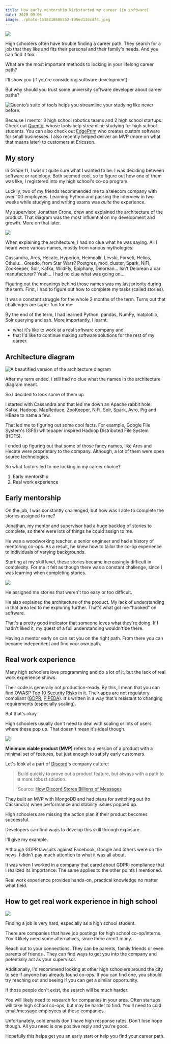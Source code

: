 ```yaml
---
title: How early mentorship kickstarted my career (in software)
date: 2020-09-06
image: ./photo-1518818608552-195ed130cdf4.jpeg
---
```


![](photo-1518818608552-195ed130cdf4.jpeg)


High schoolers often have trouble finding a career path. They search for a job that they like and fits their personal and their family's needs. And you can find it too.

What are the most important methods to locking in your lifelong career path?

I'll show you (if you're considering software development).

But why should you trust some university software developer about career paths?

![Quento’s suite of tools helps you streamline your studying like never before.](./quento.png)

Because I mentor 3 high school robotics teams and 2 high school startups. Check out [Quento](https://quento.ca), whose tools help streamline studying for high school students.
You can also check out [EdgePrim](https://edgeprim.com/) who creates custom software for small businesses.
I also recently helped deliver an MVP (more on what that means later) to customers at Ericsson.

## My story

In Grade 11, I wasn't quite sure what I wanted to be. I was deciding between software or radiology. Both seemed  cool, so to figure out how one of them was like, I registered into my high school's co-op program.

Luckily, two of my friends recommended me to a telecom company with over 100 employees. Learning Python and passing the interview in two weeks while studying and writing exams was *quite* the experience.

My supervisor, Jonathan Crone, drew and explained the architecture of the product. That diagram was the most influential on my development and growth. More on that later.

![](work-station-straight-on-view.jpg)

When explaining the architecture, I had no clue what he was saying. All I heard were various names, mostly from various mythologies:

Cassandra, Ares, Hecate, Hyperion, Heimdallr, Levski, Forseti, Helios, Cthulu... Greedo, from Star Wars? Postgres, mod_cluster, Spark, NiFi, ZooKeeper, Solr, Kafka, WildFly, Epiphany, Delorean... Isn't Delorean a car manufacturer? Yeah... I had no clue what was going on...

Figuring out the meanings behind those names was my last priority during the term. First, I had to figure out how to complete my tasks (called stories).

It was a constant struggle for the whole 2 months of the term. Turns out that challenges are super fun for me.

By the end of the term, I had learned Python, pandas, NumPy, matplotlib, Solr querying and ssh. More importantly, I learnt:
* what it's like to work at a real software company and
* that I'd like to continue making software solutions for the rest of my career.


## Architecture diagram

![A beautified version of the architecture diagram](./architecture-diagram.png)

After my term ended, I still had no clue what the names in the architecture diagram meant.

So I decided to look some of them up.

I started with Cassandra and that led me down an Apache rabbit hole: Kafka, Hadoop, MapReduce, ZooKeeper, NiFi, Solr, Spark, Avro, Pig and HBase to name a few.

That led me to figuring out some cool facts. For example, Google File System's (GFS) whitepaper inspired Hadoop Distributed File System (HDFS).

I ended up figuring out that some of those fancy names, like Ares and Hecate were proprietary to the company. Although, a lot of them were open source technologies.


So what factors led to me locking in my career choice?

1. Early mentorship
2. Real work experience

## Early mentorship

On the job, I was constantly challenged, but how was I able to complete the stories assigned to me?

Jonathan, my mentor and supervisor had a huge backlog of stories to complete, so there were lots of things he could assign to me.

He was a woodworking teacher, a senior engineer and had a history of mentoring co-ops. As a result, he knew how to tailor the co-op experience to individuals of varying backgrounds.

Starting at my skill level, these stories became increasingly difficult in complexity. For me it felt as though there was a constant challenge, since I was learning when completing stories.

![](photo-1569098644584-210bcd375b59.jpeg)

He assigned me stories that weren't too easy or too difficult.

He also explained the architecture of the product. My lack of understanding in that area led to me exploring further. That's what got me "hooked" on software.

That's a pretty good indicator that someone loves what they're doing. If I hadn't liked it, my quest of a full understanding wouldn't be there.

Having a mentor early on can set you on the right path. From there you can become independent and find your own path.


## Real work experience

Many high schoolers love programming and do a lot of it, but the lack of real work experience shows.

Their code is generally not production-ready. By this, I mean that you can find [OWASP Top 10 Security Risks](https://owasp.org/www-project-top-ten/) in it. Their apps are not regulatory compliant ([GDPR](https://gdpr.eu/), [PIPEDA](https://www.priv.gc.ca/en/privacy-topics/privacy-laws-in-canada/the-personal-information-protection-and-electronic-documents-act-pipeda/)). It's written in a way that's resistant to changing requirements (especially scaling).

But that's okay.

High schoolers usually don't need to deal with scaling or lots of users where these pop up. That doesn't mean it's ideal though.

![](photo-1555099962-4199c345e5dd.jpeg)

**Minimum viable product (MVP)** refers to a version of a product with a minimal set of features, but just enough to satisfy early customers.

Let's look at a part of [Discord](https://discord.com/)'s company culture:

> Build quickly to prove out a product feature, but always with a path to a more robust solution.
>
> Source: [How Discord Stores Billions of Messages](https://blog.discord.com/how-discord-stores-billions-of-messages-7fa6ec7ee4c7)

They built an MVP with MongoDB and had plans for switching out (to Cassandra) when performance and stability issues popped up.

High schoolers are missing the action plan if their product becomes successful.

Developers can find ways to develop this skill through exposure.

I'll give my example.

Although GDPR lawsuits against Facebook, Google and others were on the news, I didn't pay much attention to what it was all about.

It was when I worked in a company that cared about GDPR-compliance that I realized its importance. The same applies to the other points I mentioned.

Real work experience provides hands-on, practical knowledge no matter what field.

## How to get real work experience in high school

![](photo-1517148815978-75f6acaaf32c.jpeg)

Finding a job is very hard, especially as a high school student.

There are companies that have job postings for high school co-op/interns. You'll likely need some alternatives, since there aren't many.

Reach out to your connections. They can be parents, family friends or even parents of friends . They can find ways to get you into the company and potentially act as your supervisor.

Additionally, I'd recommend looking at other high schoolers around the city to see if anyone has already found co-ops. If you can find one, you should try reaching out and seeing if you can get a similar opportunity.

If those people don't exist, the search will be much harder.

You will likely need to research for companies in your area. Often startups will take high school co-ops, but may be harder to find. You'll need to cold email/message employees at these companies. 

Unfortunately, cold emails don't have high response rates. Don't lose hope though. All you need is one positive reply and you're good.

Hopefully this helps get you an early start or help you find your career path.
